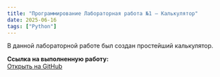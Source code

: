 ```yaml
---
title: "Программирование Лабораторная работа №1 — Калькулятор"
date: 2025-06-16
tags: ["Python"]
---
```


В данной лабораторной работе был создан простейший калькулятор.

**Ссылка на выполненную работу:**  
[Открыть на GitHub](https://git.herzen.spb.ru/1147329/pr-lab-1)
